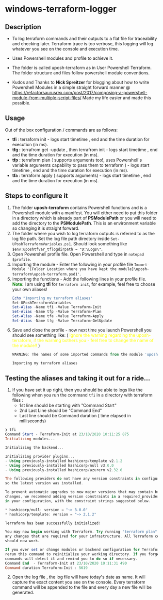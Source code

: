 # windows-terraform-logger

## Description
- To log terraform commands and their outputs to a flat file for traceability and checking later. Terraform trace is too verbose, this logging will log whatever you see on the console and execution time.
- Uses Powershell modules and profile to achieve it.
- The folder is called uposh-terraform as in User Powershell Terraform. The folder structure and files follow powershell module conventions.

- Kudos and Thanks to **Nick Spreitzer** for blogging about how to write Powershell Modules in a simple straight forward manner @ https://refactorsaurusrex.com/post/2017/composing-a-powershell-module-from-multiple-script-files/  Made my life easier and made this possible.


## Usage
  Out of the box configuration / commands are as follows:
  - **tfi** : terraform init - logs start timetime , end and the time duration for execution (in ms).
  - **tfg** : terrafrom get -update , then terrafrom init - logs start timetime , end and the time duration for execution (in ms).
  - **tfp** : terraform plan ( supports arguments too!, uses Powershell's variable arguments capability to pass them to terraform ) - logs start timetime , end and the time duration for execution (in ms).
  - **tfa** : terraform apply ( supports arguments) - logs start timetime , end and the time duration for execution (in ms).

## Steps to configure it
1.  The folder **uposh-terraform** contains Powershell functions and is a Powershell module with a manifest. You will either need to put this folder in a directory which is already part of **PSModulePath** or you will need to add the directory to the **PSModulePath**. This is an environment variable so changing it is straight forward.
2.  The folder where you wish to log terraform outputs is referred to as the  log file path. Set the log file path directory inside `Set-UPoshTerraformVariables.ps1`. Should look something like `$env:uposhtfvar_tflogdirpath = "D:\Logs\"`.
3.  Open Powershell profile file. Open Powershell and type in `notepad $profile`.
4.  Importing the module - Enter the following in your profile file `Import-Module '[Folder Location where you have kept the module]\uposh-terraform\uposh-terraform.psd1'`.
5.  Importing the functions - Add the following lines in your profile file.
    <span style="color:green">**Note**</span>: I am using **tfi** for `terraform init`, for example, feel free to choose your own aliases!
    ```Powershell
    Echo "Importing my terraform aliases"
    Set-UPoshTerraformVariables
    Set-Alias -Name tfi -Value Terraform-Init
    Set-Alias -Name tfp -Value Terraform-Plan
    Set-Alias -Name tfa -Value Terraform-Apply
    Set-Alias -Name tfg -Value Terraform-GetUpdate
    ```
6.  Save and close the profile - now next time you launch Powershell you should see something like: ( <span style="color:yellow">Ignore the warning regarding the uposh-terraform, if the warning bothers you - feel free to change the name of the module!! </span> )
    ```Powershell
    WARNING: The names of some imported commands from the module 'uposh-terraform' include unapproved verbs that might make them less discoverable. To find the commands with unapproved verbs, run the Import-Module command again with the Verbose parameter. For a list of approved verbs, type Get-Verb.

    Importing my terraform aliases
    ```

## Testing the aliases and taking it out for a ride...
  1.  If you have set it up right, then you should be able to logs like the following when you run the command `tfi` in a directory with terraform files :
      -  1st line should be starting with "Command Start"
      -  2nd Last Line should be "Command End"
      -  Last line should be Command duration ( time elapsed in milliseconds)
   ```Powershell
   ❯ tfi
Command Start - Terraform-Init at 23/10/2020 10:11:25 875
Initializing modules...

Initializing the backend...

Initializing provider plugins...
- Using previously-installed hashicorp/template v2.1.2
- Using previously-installed hashicorp/null v3.0.0
- Using previously-installed hashicorp/azurerm v2.32.0

The following providers do not have any version constraints in configuration,
so the latest version was installed.

To prevent automatic upgrades to new major versions that may contain breaking
changes, we recommend adding version constraints in a required_providers block
in your configuration, with the constraint strings suggested below.

* hashicorp/null: version = "~> 3.0.0"
* hashicorp/template: version = "~> 2.1.2"

Terraform has been successfully initialized!

You may now begin working with Terraform. Try running "terraform plan" to see
any changes that are required for your infrastructure. All Terraform commands
should now work.

If you ever set or change modules or backend configuration for Terraform,
rerun this command to reinitialize your working directory. If you forget, other
commands will detect it and remind you to do so if necessary.
Command End  - Terraform-Init at 23/10/2020 10:11:31 490
Command duration Terraform-Init : 5619
   ```
  2. Open the log file , the log file will have today's date as name. It will capture the exact content you see on the console. Every terraform command will be appended to the file and every day a new file will be generated.
  

